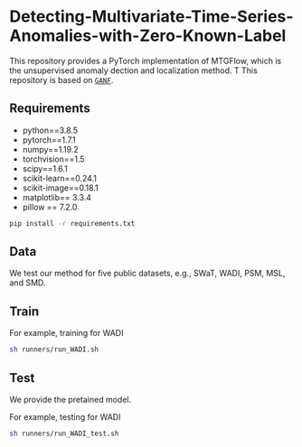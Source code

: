 # Detecting-Multivariate-Time-Series-Anomalies-with-Zero-Known-Label
This repository provides a PyTorch implementation of MTGFlow, which is the unsupervised anomaly dection and localization method. T 
This repository is based on [`GANF`](https://github.com/EnyanDai/GANF).
## Requirements
* python==3.8.5 
* pytorch==1.7.1
* numpy==1.19.2
* torchvision==1.5
* scipy==1.6.1
* scikit-learn==0.24.1
* scikit-image==0.18.1
* matplotlib== 3.3.4
* pillow == 7.2.0


```sh
pip install -r requirements.txt
```

## Data
We test our method for five public datasets, e.g., SWaT, WADI, PSM, MSL, and SMD.

## Train

For example, training for WADI
```sh
sh runners/run_WADI.sh
```
## Test
We provide the pretained model.

For example, testing for WADI 
```sh
sh runners/run_WADI_test.sh
```
